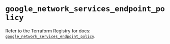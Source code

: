 # `google_network_services_endpoint_policy`

Refer to the Terraform Registry for docs: [`google_network_services_endpoint_policy`](https://registry.terraform.io/providers/hashicorp/google-beta/6.17.0/docs/resources/google_network_services_endpoint_policy).
